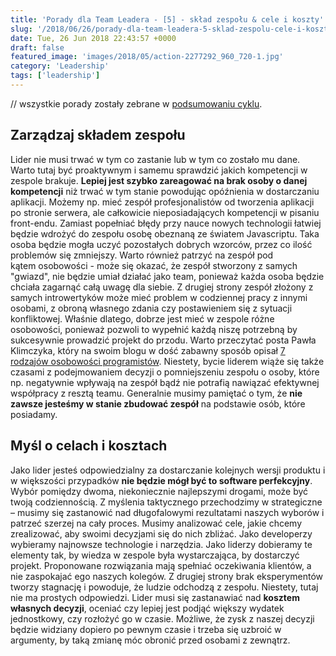 ```yaml
---
title: 'Porady dla Team Leadera - [5] - skład zespołu & cele i koszty'
slug: '/2018/06/26/porady-dla-team-leadera-5-sklad-zespolu-cele-i-koszty/'
date: Tue, 26 Jun 2018 22:43:57 +0000
draft: false
featured_image: 'images/2018/05/action-2277292_960_720-1.jpg'
category: 'Leadership'
tags: ['leadership']
---
```


// wszystkie porady zostały zebrane w [podsumowaniu cyklu](https://radblog.pl/2018/05/17/porady-dla-team-leadera-podsumowanie/).

Zarządzaj składem zespołu
-------------------------

Lider nie musi trwać w tym co zastanie lub w tym co zostało mu dane. Warto tutaj być proaktywnym i samemu sprawdzić jakich kompetencji w zespole brakuje. **Lepiej jest szybko zareagować na brak osoby o danej kompetencji** niż trwać w tym stanie powodując opóźnienia w dostarczaniu aplikacji. Możemy np. mieć zespół profesjonalistów od tworzenia aplikacji po stronie serwera, ale całkowicie nieposiadających kompetencji w pisaniu front-endu. Zamiast popełniać błędy przy nauce nowych technologii łatwiej będzie wdrożyć do zespołu osobę obeznaną ze światem Javascriptu. Taka osoba będzie mogła uczyć pozostałych dobrych wzorców, przez co ilość problemów się zmniejszy. Warto również patrzyć na zespół pod kątem osobowości - może się okazać, że zespół stworzony z samych "gwiazd", nie będzie umiał działać jako team, ponieważ każda osoba będzie chciała zagarnąć całą uwagę dla siebie. Z drugiej strony zespół złożony z samych introwertyków może mieć problem w codziennej pracy z innymi osobami, z obroną własnego zdania czy postawieniem się z sytuacji konfliktowej. Właśnie dlatego, dobrze jest mieć w zespole różne osobowości, ponieważ pozwoli to wypełnić każdą niszę potrzebną by sukcesywnie prowadzić projekt do przodu. Warto przeczytać posta Pawła Klimczyka, który na swoim blogu w dość zabawny sposób opisał [7 rodzajów osobowości programistów](https://blog.klimczyk.pl/2016/10/22/seven-personality-types-of-software-developer/). Niestety, bycie liderem wiąże się także czasami z podejmowaniem decyzji o pomniejszeniu zespołu o osoby, które np. negatywnie wpływają na zespół bądź nie potrafią nawiązać efektywnej współpracy z resztą teamu. Generalnie musimy pamiętać o tym, że **nie zawsze jesteśmy w stanie zbudować zespół** na podstawie osób, które posiadamy.

Myśl o celach i kosztach
------------------------

Jako lider jesteś odpowiedzialny za dostarczanie kolejnych wersji produktu i w większości przypadków **nie będzie mógł być to software perfekcyjny**. Wybór pomiędzy dwoma, niekoniecznie najlepszymi drogami, może być twoją codziennością. Z myślenia taktycznego przechodzimy w strategiczne – musimy się zastanowić nad długofalowymi rezultatami naszych wyborów i patrzeć szerzej na cały proces. Musimy analizować cele, jakie chcemy zrealizować, aby swoimi decyzjami się do nich zbliżać. Jako developerzy wybieramy najnowsze technologie i narzędzia. Jako liderzy dobieramy te elementy tak, by wiedza w zespole była wystarczająca, by dostarczyć projekt. Proponowane rozwiązania mają spełniać oczekiwania klientów, a nie zaspokajać ego naszych kolegów. Z drugiej strony brak eksperymentów tworzy stagnację i powoduje, że ludzie odchodzą z zespołu. Niestety, tutaj nie ma prostych odpowiedzi. Lider musi się zastanawiać nad **kosztem własnych decyzji**, oceniać czy lepiej jest podjąć większy wydatek jednostkowy, czy rozłożyć go w czasie. Możliwe, że zysk z naszej decyzji będzie widziany dopiero po pewnym czasie i trzeba się uzbroić w argumenty, by taką zmianę móc obronić przed osobami z zewnątrz.